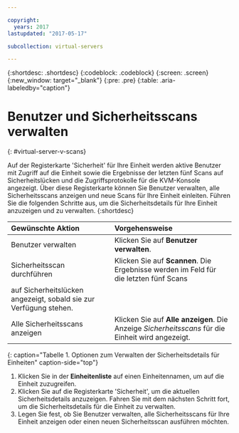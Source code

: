 ```yaml
---

copyright:
  years: 2017
lastupdated: "2017-05-17"

subcollection: virtual-servers

---
```


{:shortdesc: .shortdesc}
{:codeblock: .codeblock}
{:screen: .screen}
{:new_window: target="_blank"}
{:pre: .pre}
{:table: .aria-labeledby="caption"}

# Benutzer und Sicherheitsscans verwalten
{: #virtual-server-v-scans}

Auf der Registerkarte 'Sicherheit' für Ihre Einheit werden aktive Benutzer mit Zugriff auf die Einheit sowie die Ergebnisse
der letzten fünf Scans auf Sicherheitslücken und die Zugriffsprotokolle für die KVM-Konsole angezeigt. Über diese Registerkarte
können Sie Benutzer verwalten, alle Sicherheitsscans anzeigen und neue Scans für Ihre Einheit einleiten. Führen Sie die
folgenden Schritte aus, um die Sicherheitsdetails für Ihre Einheit anzuzeigen und zu verwalten.
{:shortdesc}

 | Gewünschte Aktion   |  Vorgehensweise                                                                                                         |
 |:------------------------- |:--------------------------------------------------------------------------------------------------------------|
 |Benutzer verwalten               | Klicken Sie auf **Benutzer verwalten**.                                                                                       |
 |Sicherheitsscan durchführen    | Klicken Sie auf **Scannen**. Die Ergebnisse werden im Feld für die letzten fünf Scans
auf Sicherheitslücken angezeigt, sobald sie zur Verfügung stehen. |
 |Alle Sicherheitsscans anzeigen    | Klicken Sie auf **Alle anzeigen**. Die Anzeige *Sicherheitsscans* für die Einheit wird angezeigt.                     |
 {: caption="Tabelle 1. Optionen zum Verwalten der Sicherheitsdetails für Einheiten" caption-side="top"}

1. Klicken Sie in der **Einheitenliste** auf einen Einheitennamen, um auf die Einheit zuzugreifen.
2. Klicken Sie auf die Registerkarte 'Sicherheit', um die aktuellen Sicherheitsdetails anzuzeigen. Fahren Sie mit dem
nächsten Schritt fort, um die Sicherheitsdetails für die Einheit zu verwalten.
3. Legen Sie fest, ob Sie Benutzer verwalten, alle Sicherheitsscans für Ihre Einheit anzeigen oder einen neuen Sicherheitsscan ausführen möchten.
